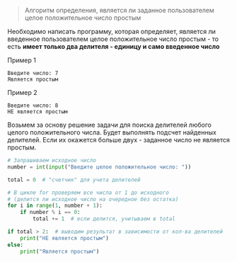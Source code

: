 > Алгоритм определения, является ли заданное пользователем целое
положительное число простым

Необходимо написать программу, которая определяет, является ли введенное пользователем целое положительное число простым - то есть **имеет только два делителя - единицу и само введенное число**

Пример 1

```
Введите число: 7
Является простым
```

Пример 2

``` 
Введите число: 8
НЕ является простым
```

Возьмем за основу решение задачи для поиска делителей любого целого положительного числа. Будет выполнять подсчет найденных делителей. Если их окажется больше двух - заданное число не является простым.

```python
# Запрашиваем исходное число
number = int(input("Введите целое положительное число: "))

total = 0  # "счетчик" для учета делителей

# В цикле for проверяем все числа от 1 до исходного
# (делится ли исходное число на очередное без остатка)
for i in range(1, number + 1):
    if number % i == 0:
        total += 1  # если делится, учитываем в total

if total > 2:  # выводим результат в зависимости от кол-ва делителей
    print("НЕ является простым")
else:
    print("Является простым")
```